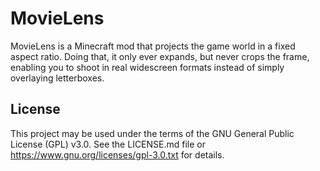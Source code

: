 MovieLens
=========

MovieLens is a Minecraft mod that projects the game world in a fixed aspect ratio. Doing that, it only ever expands, but never crops the frame, enabling you to shoot in real widescreen formats instead of simply overlaying letterboxes.

License
-------

This project may be used under the terms of the GNU General Public License (GPL) v3.0. See the LICENSE.md file or https://www.gnu.org/licenses/gpl-3.0.txt for details.
